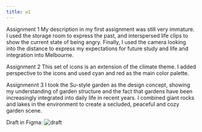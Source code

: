 ```yaml
---
title: w1
---
```

Assignment 1
My description in my first assignment was still very immature.
I used the storage room to express the past, and interspersed life clips to show the current state of being angry. Finally, I used the camera looking into the distance to express my expectations for future study and life and integration into Melbourne.

Assignment 2
This set of icons is an extension of the climate theme. I added perspective to the icons and used cyan and red as the main color palette.

Assignmennt 3
I took the Su-style garden as the design concept, showing my understanding of garden structure and the fact that gardens have been increasingly integrated into daily life in recent years. I combined giant rocks and lakes in the environment to create a secluded, peaceful and cozy garden scene.

Draft in Figma:
![draft](/w10/frame1.png)
